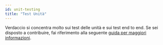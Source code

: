 ```yaml
---
id: unit-testing
title: "Test Unità"
---
```

Verdaccio si concentra molto sui test delle unità e sui test end to end. Se sei disposto a contribuire, fai riferimento alla seguente [guida per maggiori informazioni](https://github.com/verdaccio/verdaccio/wiki/Developing-new-tests).